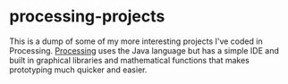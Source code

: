 # processing-projects
This is a dump of some of my more interesting projects I've coded in Processing. <a href=http://https://processing.org/>Processing</a> uses the Java language but has a simple IDE and built in graphical libraries and mathematical functions that makes prototyping much quicker and easier.
